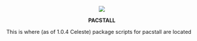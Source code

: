 <p align="center">
<a href="./LICENSE.md"><img src="https://img.shields.io/github/repo-size/Henryws/pacstall-programs?color=G&style=flat-square"></a>

<p align="center"><b>PACSTALL</b></p>





This is where (as of 1.0.4 Celeste) package scripts for pacstall are located
